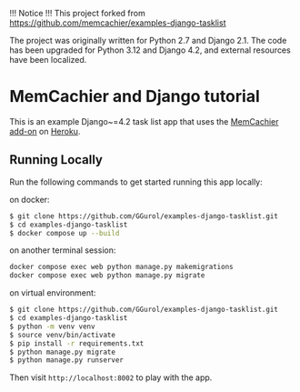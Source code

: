 !!! Notice !!!
This project forked from https://github.com/memcachier/examples-django-tasklist

The project was originally written for Python 2.7 and Django 2.1. The code has been upgraded for Python 3.12 and Django 4.2, and external resources have been localized.



# MemCachier and Django tutorial

This is an example Django~=4.2 task list app that
uses the [MemCachier add-on](https://addons.heroku.com/memcachier) on
[Heroku](http://www.heroku.com/). 



## Running Locally

Run the following commands to get started running this app locally:


on docker:
```sh
$ git clone https://github.com/GGurol/examples-django-tasklist.git
$ cd examples-django-tasklist
$ docker compose up --build
```

on another terminal session:
```sh
docker compose exec web python manage.py makemigrations
docker compose exec web python manage.py migrate
```


on virtual environment:
```sh
$ git clone https://github.com/GGurol/examples-django-tasklist.git
$ cd examples-django-tasklist
$ python -m venv venv
$ source venv/bin/activate
$ pip install -r requirements.txt
$ python manage.py migrate
$ python manage.py runserver
```

Then visit `http://localhost:8002` to play with the app.

